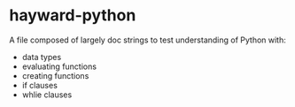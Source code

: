 # hayward-python

A file composed of largely doc strings to test understanding of Python with:
- data types
- evaluating functions
- creating functions 
- if clauses
- whlie clauses
